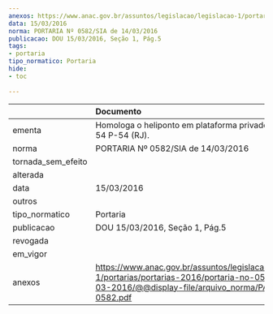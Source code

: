 ```yaml
---
anexos: https://www.anac.gov.br/assuntos/legislacao/legislacao-1/portarias/portarias-2016/portaria-no-0582-sia-14-03-2016/@@display-file/arquivo_norma/PA2016-0582.pdf
data: 15/03/2016
norma: PORTARIA Nº 0582/SIA de 14/03/2016
publicacao: DOU 15/03/2016, Seção 1, Pág.5
tags:
- portaria
tipo_normatico: Portaria
hide: 
- toc 
 
---
```


|                    | Documento                                                                                                                                                      |
|:-------------------|:---------------------------------------------------------------------------------------------------------------------------------------------------------------|
| ementa             | Homologa o heliponto em plataforma privado Petrobras 54 P-54 (RJ).                                                                                             |
| norma              | PORTARIA Nº 0582/SIA de 14/03/2016                                                                                                                             |
| tornada_sem_efeito |                                                                                                                                                                |
| alterada           |                                                                                                                                                                |
| data               | 15/03/2016                                                                                                                                                     |
| outros             |                                                                                                                                                                |
| tipo_normatico     | Portaria                                                                                                                                                       |
| publicacao         | DOU 15/03/2016, Seção 1, Pág.5                                                                                                                                 |
| revogada           |                                                                                                                                                                |
| em_vigor           |                                                                                                                                                                |
| anexos             | https://www.anac.gov.br/assuntos/legislacao/legislacao-1/portarias/portarias-2016/portaria-no-0582-sia-14-03-2016/@@display-file/arquivo_norma/PA2016-0582.pdf |
